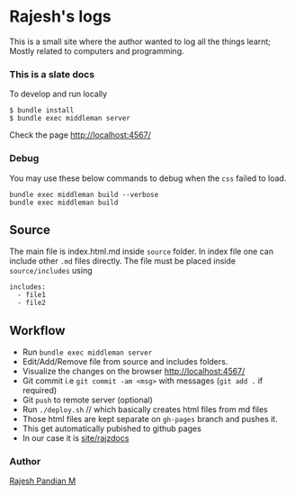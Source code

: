 # Rajesh's logs

This is a small site where the author wanted to log all the things
learnt; Mostly related to computers and programming.

### This is a slate docs

To develop and run locally

```
$ bundle install
$ bundle exec middleman server
```

Check the page [http://localhost:4567/](http://localhost:4567/)

### Debug

You may use these below commands to debug when the `css` failed to load.

```
bundle exec middleman build --verbose
bundle exec middleman build
```
## Source
The main file is index.html.md inside `source` folder.
In index file one can include other `.md` files directly.
The file must be placed inside `source/includes` using

```
includes:
  - file1
  - file2
```

## Workflow

- Run `bundle exec middleman server`
- Edit/Add/Remove file from source and includes folders.
- Visualize the changes on the browser [http://localhost:4567/](http://localhost:4567/)
- Git commit i.e `git commit -am <msg>`  with messages (`git add .` if required)
- Git `push` to remote server (optional)
- Run `./deploy.sh` // which basically creates html files from md files
- Those html files are kept separate on `gh-pages` branch and pushes it.
- This get automatically pubished to github pages
- In our case it is [site/rajzdocs](https://mrprajesh.github.io/rajzdocs/)

### Author
[Rajesh Pandian M](https://mrprajesh.github.io)
